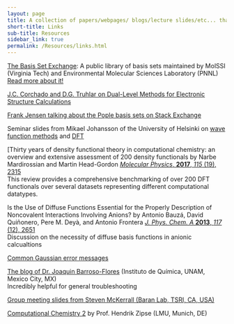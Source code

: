 ```yaml
---
layout: page
title: A collection of papers/webpages/ blogs/lecture slides/etc... that I've amassed over the years (in no particular order)
short-title: Links
sub-title: Resources
sidebar_link: true
permalink: /Resources/links.html
---
```


[The Basis Set Exchange](https://www.basissetexchange.org/): A public library of basis sets  maintained by MolSSI (Virginia Tech) and Environmental Molecular Sciences Laboratory (PNNL)  
[Read more about it!](https://doi.org/10.1021/acs.jcim.9b00725)  

[J.C. Corchado and D.G. Truhlar on Dual-Level Methods for Electronic Structure Calculations](https://comp.chem.umn.edu/Truhlar/docs/C63.pdf)  

[Frank Jensen talking about the Pople basis sets on Stack Exchange](https://mattermodeling.stackexchange.com/questions/318/approximate-equivalence-table-between-poples-basis-sets-and-jensens-dft-optimi)  

Seminar slides from Mikael Johansson of the University of Helsinki on [wave function methods](https://events.prace-ri.eu/event/674/attachments/618/902/QC-lectures.pdf) and [DFT](https://events.prace-ri.eu/event/674/attachments/618/903/DFT-lectures.pdf)  

[Thirty years of density functional theory in computational chemistry: an overview and extensive assessment of 200 density functionals by Narbe Mardirossian and Martin Head-Gordon [*Molecular Physics*, **2017**, *115* (19), 2315](https://doi.org/10.1080/00268976.2017.1333644)  
This review provides a comprehensive benchmarking of over 200 DFT functionals over several datasets representing different computational datatypes.  

Is the Use of Diffuse Functions Essential for the Properly Description of Noncovalent Interactions Involving Anions? by Antonio Bauzá, David Quiñonero, Pere M. Deyà, and Antonio Frontera
[*J. Phys. Chem. A* **2013**, *117* (12), 2651](https://pubs.acs.org/doi/10.1021/jp312755z)  
Discussion on the necessity of diffuse basis functions in anionic calcualtions

[Common Gaussian error messages](https://docs.computecanada.ca/wiki/Gaussian_error_messages)  

[The blog of Dr. Joaquin Barroso-Flores](https://joaquinbarroso.com/) (Instituto de Química, UNAM, Mexico City, MX)  
Incredibly helpful for general troubleshooting  

[Group meeting slides from Steven McKerrall (Baran Lab, TSRI, CA, USA)](https://www.scripps.edu/baran/images/grpmtgpdf/McKerrall_Feb_14.pdf)  

[Computational Chemistry 2](https://www.cup.uni-muenchen.de/oc/zipse/teaching/computational-chemistry-2/) by Prof. Hendrik Zipse (LMU, Munich, DE)